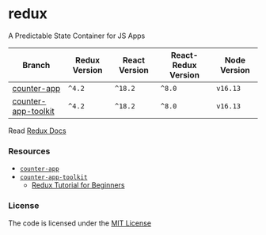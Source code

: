 # redux
A Predictable State Container for JS Apps  

| Branch                                     | Redux Version | React Version | React-Redux Version | Node Version |
|--------------------------------------------|---------------|---------------|---------------------|--------------|
| [counter-app][counter-app]                 | `^4.2`        | `^18.2`       | `^8.0`              | `v16.13`     |
| [counter-app-toolkit][counter-app-toolkit] | `^4.2`        | `^18.2`       | `^8.0`              | `v16.13`     |


Read [Redux Docs](https://redux.js.org/)

### Resources
- [`counter-app`][counter-app]
- [`counter-app-toolkit`][counter-app-toolkit]
  - [Redux Tutorial for Beginners](https://www.freecodecamp.org/news/redux-tutorial-for-beginners/)



### License
The code is licensed under the [MIT License][license]


[counter-app]: https://github.com/habibun/redux/tree/counter-app
[counter-app-toolkit]: https://github.com/habibun/redux/tree/counter-app-toolkit
[license]: https://github.com/habibun/redux/blob/main/LICENSE
